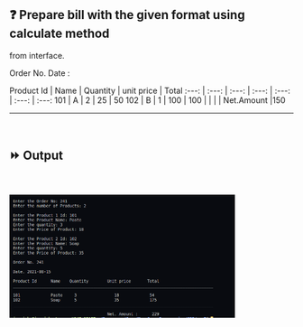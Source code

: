 ## :question: Prepare bill with the given format using calculate method 
from interface.

Order No.
Date :

Product Id | Name | Quantity | unit price | Total
:---: | :---: | :---: | :---: | :---: | :---: | :---: 
101 | A | 2 | 25 | 50 
102 | B | 1 | 100 | 100
| | | | Net.Amount |150
___
<br>

## :fast_forward: Output

<br>

<img src="Output/co3pg7op1.png" width="400"></img><br>